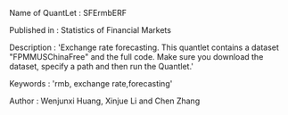 Name of QuantLet : SFErmbERF

Published in : Statistics of Financial Markets

Description : 'Exchange rate forecasting. This quantlet contains a dataset "FPMMUSChinaFree" and the full code. Make sure you download the dataset, specify a path and then run the Quantlet.'

Keywords : 'rmb, exchange rate,forecasting'

Author : Wenjunxi Huang, Xinjue Li and Chen Zhang
